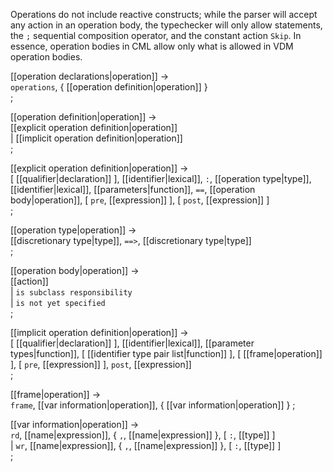 Operations do not include reactive constructs; while the parser will
accept any action in an operation body, the typechecker will only
allow statements, the `;` sequential composition operator, and
the constant action `Skip`.  In essence, operation bodies in
CML allow only what is allowed in VDM operation bodies.

[[operation declarations|operation]] → <br />
  `operations`, { [[operation definition|operation]] } <br />
;

[[operation definition|operation]] → <br />
  [[explicit operation definition|operation]] <br />
| [[implicit operation definition|operation]] <br />
;

[[explicit operation definition|operation]] → <br />
  [ [[qualifier|declaration]] ], [[identifier|lexical]], `:`, [[operation type|type]], [[identifier|lexical]], [[parameters|function]], `==`, [[operation body|operation]], [ `pre`, [[expression]] ], [ `post`, [[expression]] ] <br />
;

[[operation type|operation]] → <br />
  [[discretionary type|type]], `==>`, [[discretionary type|type]] <br />
;

[[operation body|operation]] → <br />
  [[action]] <br />
| `is subclass responsibility` <br />
| `is not yet specified` <br />
;

[[implicit operation definition|operation]] → <br />
  [ [[qualifier|declaration]] ], [[identifier|lexical]], [[parameter types|function]], [ [[identifier type pair list|function]] ], [ [[frame|operation]] ], [ `pre`, [[expression]] ], `post`, [[expression]] <br />
;

[[frame|operation]] → <br />
  `frame`, [[var information|operation]], { [[var information|operation]] }
;

[[var information|operation]] → <br />
  `rd`, [[name|expression]], { `,`, [[name|expression]] }, [ `:`, [[type]] ] <br />
| `wr`, [[name|expression]], { `,`, [[name|expression]] }, [ `:`, [[type]] ] <br />
;

